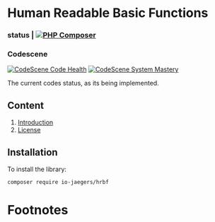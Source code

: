 # Human Readable Basic Functions
### status | [![PHP Composer](https://github.com/IO-Jaegers/HRBF/actions/workflows/php.yml/badge.svg)](https://github.com/IO-Jaegers/HRBF/actions/workflows/php.yml)

### Codescene
[![CodeScene Code Health](https://codescene.io/projects/34018/status-badges/code-health)](https://codescene.io/projects/34018)
[![CodeScene System Mastery](https://codescene.io/projects/34018/status-badges/system-mastery)](https://codescene.io/projects/34018)

The current codes status, as its being implemented.

## Content
1. [Introduction](readme.md)
2. [License](License.md)


## Installation
To install the library:

    composer require io-jaegers/hrbf

# Footnotes

